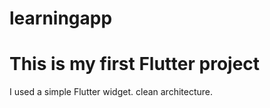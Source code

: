 # learningapp

# This is my first Flutter project
I used a simple Flutter widget. 
clean architecture.





